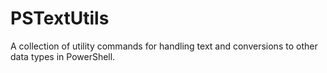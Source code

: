 # PSTextUtils
A collection of utility commands for handling text and conversions to other data types in PowerShell.
